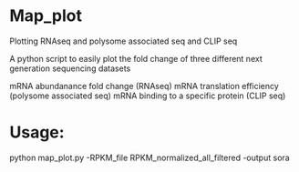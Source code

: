 # Map_plot
Plotting RNAseq and polysome associated seq and CLIP seq

A python script to easily plot the fold change of three different next generation sequencing datasets

mRNA abundanance fold change (RNAseq)
mRNA translation efficiency (polysome associated seq)
mRNA binding to a specific protein (CLIP seq)

# Usage:
python map_plot.py -RPKM_file RPKM_normalized_all_filtered -output sora
